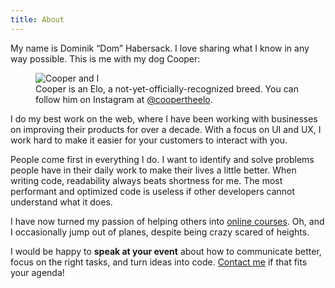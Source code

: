 ```yaml
---
title: About
---
```

My name is Dominik “Dom” Habersack. I love sharing what I know in any way possible. This is me with my dog Cooper:

<figure>
  <img src="/assets/cooper-and-dom.jpg" alt="Cooper and I">

  <figcaption>
    Cooper is an Elo, a not-yet-officially-recognized breed. You can follow him on Instagram at <a href="https://instagram.com/coopertheelo">@coopertheelo</a>.
  </figcaption>
</figure>

I do my best work on the web, where I have been working with businesses on improving their products for over a decade. With a focus on UI and UX, I work hard to make it easier for your customers to interact with you.

People come first in everything I do. I want to identify and solve problems people have in their daily work to make their lives a little better. When writing code, readability always beats shortness for me. The most performant and optimized code is useless if other developers cannot understand what it does.

I have now turned my passion of helping others into [online courses](/courses). Oh, and I occasionally jump out of planes, despite being crazy scared of heights.

I would be happy to **speak at your event** about how to communicate better, focus on the right tasks, and turn ideas into code. [Contact me](/contact) if that fits your agenda!
